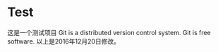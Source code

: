 # Test
这是一个测试项目
Git is a distributed version control system.
Git is free software.
以上是2016年12月20日修改。
